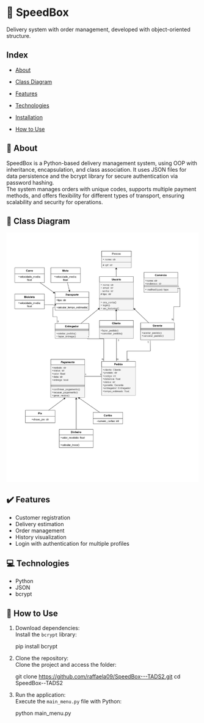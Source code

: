 # 🚀 SpeedBox

Delivery system with order management, developed with object-oriented structure.

## Index

- [About](#about)

- [Class Diagram](#class-diagram)

- [Features](#features)

- [Technologies](#technologies)

- [Installation](#installation)

- [How to Use](#how-to-use)

## 📑 About

SpeedBox is a Python-based delivery management system, using OOP with inheritance, encapsulation, and class association. It uses JSON files for data persistence and the bcrypt library for secure authentication via password hashing.  
The system manages orders with unique codes, supports multiple payment methods, and offers flexibility for different types of transport, ensuring scalability and security for operations.

## 📌 Class Diagram

![Class Diagram](image/diagrama.jpg)

## ✔️ Features

- Customer registration  
- Delivery estimation  
- Order management  
- History visualization  
- Login with authentication for multiple profiles  

## 💻 Technologies

- Python  
- JSON  
- bcrypt  

## 🧪 How to Use

1. Download dependencies:  
Install the `bcrypt` library:

    pip install bcrypt

2. Clone the repository:  
Clone the project and access the folder:

    git clone https://github.com/raffaela09/SpeedBox---TADS2.git
    cd SpeedBox--TADS2

3. Run the application:  
Execute the `main_menu.py` file with Python:

    python main_menu.py
